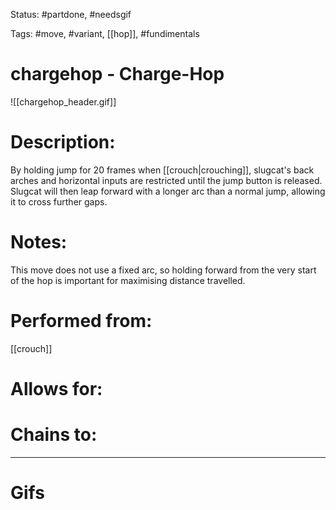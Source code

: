 Status: #partdone, #needsgif 

Tags: #move, #variant, [[hop]], #fundimentals

# chargehop - Charge-Hop
![[chargehop_header.gif]]
# Description:
By holding jump for 20 frames when [[crouch|crouching]], slugcat's back arches and horizontal inputs are restricted until the jump button is released. Slugcat will then leap forward with a longer arc than a normal jump, allowing it to cross further gaps.

# Notes:
This move does not use a fixed arc, so holding forward from the very start of the hop is important for maximising distance travelled.

# Performed from:
[[crouch]]

# Allows for:


# Chains to:


___
# Gifs
